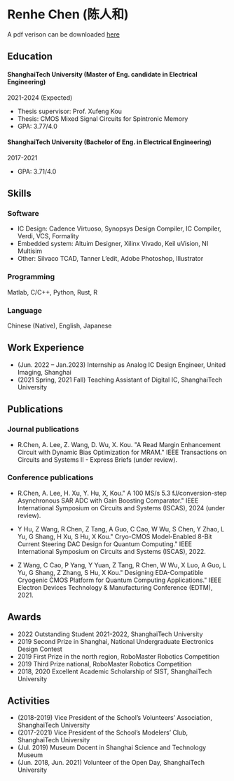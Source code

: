 # Renhe Chen (陈人和)

A pdf verison can be downloaded [here](./cv_academic.pdf)

## Education
#### ShanghaiTech University (Master of Eng. candidate in Electrical Engineering) 
2021-2024 (Expected) 

* Thesis supervisor: Prof. Xufeng Kou
* Thesis: CMOS Mixed Signal Circuits for Spintronic Memory
* GPA: 3.77/4.0
#### ShanghaiTech University (Bachelor of Eng. in Electrical Engineering)
2017-2021

* GPA: 3.71/4.0

## Skills

### Software

* IC Design: Cadence Virtuoso, Synopsys Design Compiler, IC Compiler, Verdi, VCS, Formality
* Embedded system: Altuim Designer, Xilinx Vivado, Keil uVision, NI Multisim
* Other: Silvaco TCAD, Tanner L’edit, Adobe Photoshop, Illustrator

### Programming
Matlab, C/C++, Python, Rust, R

### Language
Chinese (Native), English, Japanese

## Work Experience
* (Jun. 2022 – Jan.2023) Internship as Analog IC Design Engineer, United Imaging, Shanghai 
* (2021 Spring, 2021 Fall) Teaching Assistant of Digital IC, ShanghaiTech University

## Publications
### Journal publications
* R.Chen, A. Lee, Z. Wang, D. Wu, X. Kou. "A Read Margin Enhancement Circuit with Dynamic Bias Optimization for MRAM." IEEE Transactions on Circuits and Systems II - Express Briefs (under review).

### Conference publications

* R.Chen, A. Lee, H. Xu, Y. Hu, X, Kou." A 100 MS/s 5.3 fJ/conversion-step Asynchronous SAR ADC with Gain Boosting
Comparator." IEEE International Symposium on Circuits and Systems (ISCAS), 2024 (under review).

* Y Hu, Z Wang, R Chen, Z Tang, A Guo, C Cao, W Wu, S Chen, Y Zhao, L Yu, G Shang, H Xu, S Hu, X Kou." Cryo-CMOS Model-Enabled 8-Bit Current Steering DAC Design for Quantum Computing." IEEE International Symposium on Circuits and Systems (ISCAS), 2022.

* Z Wang, C Cao, P Yang, Y Yuan, Z Tang, R Chen, W Wu, X Luo, A Guo, L Yu, G Shang, Z Zhang, S Hu, X Kou." Designing EDA-Compatible Cryogenic CMOS Platform for Quantum Computing Applications." IEEE Electron Devices Technology & Manufacturing Conference (EDTM), 2021.

## Awards
* 2022 Outstanding Student 2021-2022, ShanghaiTech University
* 2019 Second Prize in Shanghai, National Undergraduate Electronics Design Contest
* 2019 First Prize in the north region, RoboMaster Robotics Competition
* 2019 Third Prize national, RoboMaster Robotics Competition
* 2018, 2020 Excellent Academic Scholarship of SIST, ShanghaiTech University

## Activities
* (2018-2019) Vice President of the School’s Volunteers’ Association, ShanghaiTech University
* (2017-2021) Vice President of the School’s Modelers’ Club, ShanghaiTech University
* (Jul. 2019) Museum Docent in Shanghai Science and Technology Museum
* (Jun. 2018, Jun. 2021) Volunteer of the Open Day, ShanghaiTech University
